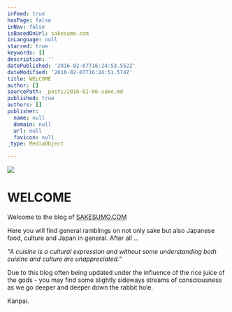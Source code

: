 ```yaml
---
inFeed: true
hasPage: false
inNav: false
isBasedOnUrl: sakesumo.com
inLanguage: null
starred: true
keywords: []
description: ''
datePublished: '2016-02-07T16:24:53.552Z'
dateModified: '2016-02-07T16:24:51.574Z'
title: WELCOME
author: []
sourcePath: _posts/2016-02-06-sake.md
published: true
authors: []
publisher:
  name: null
  domain: null
  url: null
  favicon: null
_type: MediaObject

---
```

![](https://the-grid-user-content.s3-us-west-2.amazonaws.com/8273860e-4185-475f-bcc6-80f8a84ff835.png)

# WELCOME

Welcome to the blog of [SAKESUMO.COM][0]

Here you will find general ramblings on not only sake but also Japanese food, culture and Japan in general. After all ...

_"A cuisine is a cultural expression and without some understanding both cuisine and culture are unappreciated."_

Due to this blog often being updated under the influence of the rice juice of the gods - you may find some slightly sideways streams of consciousness as we go deeper and deeper down the rabbit hole. 

Kanpai. 

[0]: https://sakesumo.com/